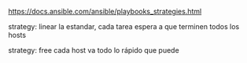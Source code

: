 https://docs.ansible.com/ansible/playbooks_strategies.html

strategy: linear
la estandar, cada tarea espera a que terminen todos los hosts

strategy: free
cada host va todo lo rápido que puede
